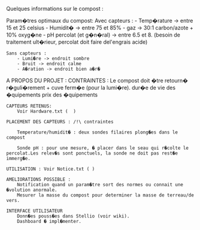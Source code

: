 Quelques informations sur le compost :

Param�tres optimaux du compost:
	Avec capteurs :
		- Temp�rature -> entre 15 et 25 celsius
		- Humidit� -> entre 75 et 85%
		- gaz -> 30:1 carbon/azote + 10% oxyg�ne
		- pH percolat (et g�n�ral) -> entre 6.5 et 8. (besoin de traitement ult�rieur, percolat doit faire del'engrais acide)

	Sans capteurs :
		- Lumi�re -> endroit sombre
		- Bruit -> endroit calme
		- A�ration -> endroit bien a�r�

A PROPOS DU PROJET :
	CONTRAINTES : 
		Le compost doit �tre retourn� r�guli�rement + cuve ferm�e (pour la lumi�re).
		dur�e de vie des �quipements
		prix des �quipements

	CAPTEURS RETENUS:
		Voir Hardware.txt (  )

	PLACEMENT DES CAPTEURS : /!\ contraintes
    
		Temperature/humidit� : deux sondes filaires plong�es dans le compost

		Sonde pH : pour une mesure, � placer dans le seau qui r�colte le percolat.Les relev�s sont ponctuels, la sonde ne doit pas rest�e immerg�e.

	UTILISATION : Voir Notice.txt ( ) 

	AMELIORATIONS POSSIBLE : 
		Notification quand un param�tre sort des normes ou connait une �volution anormale.
		Mesurer la masse du compost pour determiner la masse de terreau/de vers.

	INTERFACE UTILISATEUR
		Donn�es pouss�es dans Stellio (voir wiki).
		Dashboard � impl�menter.
